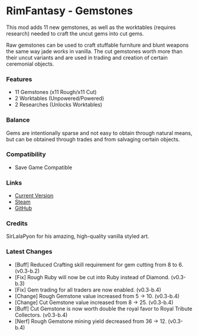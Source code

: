 # RimFantasy - Gemstones

This mod adds 11 new gemstones, as well as the worktables (requires research) needed to craft the uncut gems into cut gems.

Raw gemstones can be used to craft stuffable furniture and blunt weapons the same way jade works in vanilla. The cut gemstones worth more than their uncut variants and are used in trading and creation of certain ceremonial objects.

### Features

- 11 Gemstones (x11 Rough/x11 Cut)
- 2 Worktables (Unpowered/Powered)
- 2 Researches (Unlocks Worktables)

### Balance

Gems are intentionally sparse and not easy to obtain through natural means, but can be obtained through trades and from salvaging certain objects.

### Compatibility

- Save Game Compatible

### Links

- [Current Version](https://github.com/Sierra0003/RimFantasy---Gemstones/releases/tag/v0.3-rc.1)
- [Steam](https://steamcommunity.com/sharedfiles/filedetails/?id=1234567890)
- [GitHub](https://github.com/Sierra0003/RimFantasy---Gemstones)

### Credits

SirLalaPyon for his amazing, high-quality vanilla styled art.

### Latest Changes

- [Buff] Reduced Crafting skill requirement for gem cutting from 8 to 6. (v0.3-b.2)
- [Fix] Rough Ruby will now be cut into Ruby instead of Diamond. (v0.3-b.3)
- [Fix] Gem trading for all traders are now enabled. (v0.3-b.4)
- [Change] Rough Gemstone value increased from 5 -> 10. (v0.3-b.4)
- [Change] Cut Gemstone value increased from 8 -> 25. (v0.3-b.4)
- [Buff] Cut Gemstone is now worth double the royal favor to Royal Tribute Collectors. (v0.3-b.4)
- [Nerf] Rough Gemstone mining yield decreased from 36 -> 12. (v0.3-b.4)